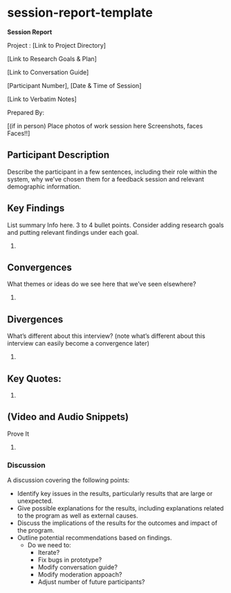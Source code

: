 # session-report-template

**Session Report**

Project : \[Link to Project Directory\]

\[Link to Research Goals & Plan\]

\[Link to Conversation Guide\]

\[Participant Number\], \[Date & Time of Session\]

\[Link to Verbatim Notes\]

Prepared By:

\[\(if in person\) Place photos of work session here Screenshots, faces Faces!!\]

## Participant Description

Describe the participant in a few sentences, including their role within the system, why we’ve chosen them for a feedback session and relevant demographic information.

## Key Findings

List summary Info here. 3 to 4 bullet points. Consider adding research goals and putting relevant findings under each goal.

1. ​

## Convergences

What themes or ideas do we see here that we’ve seen elsewhere?

1. ​

## Divergences

What’s different about this interview? \(note what’s different about this interview can easily become a convergence later\)

1. ​

## Key Quotes:

1. ​

## \(Video and Audio Snippets\)

Prove It

1. ​

### Discussion

A discussion covering the following points:

* Identify key issues in the results, particularly results that are large or unexpected.
* Give possible explanations for the results, including explanations related to the program as well as external causes. 
* Discuss the implications of the results for the outcomes and impact of the program.
* Outline potential recommendations based on findings.
  * Do we need to:
    * Iterate?
    * Fix bugs in prototype?
    * Modify conversation guide?
    * Modify moderation appoach?
    * Adjust number of future participants?

